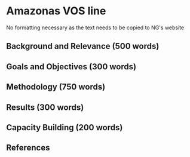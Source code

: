 # Amazonas VOS line

No formatting necessary as the text needs to be copied to NG's website

## Background and Relevance (500 words)

## Goals and Objectives (300 words)

## Methodology (750 words)

## Results (300 words)

## Capacity Building (200 words)

## References
